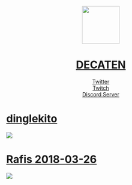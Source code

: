 <p align="center">
  <a href=https://osu.ppy.sh/u/decaten>
  <img src=https://ori09.s-ul.eu/ivrHeHDg
    width=100
    height=100> 
</p>
  <h1 align="center">DECATEN</h1>
<p align="center">
  <a href=https://twitter.com/decaten_> Twitter <br>
  <a href=https://twitch.tv/decaten> Twitch <br>
  <a href=https://discord.gg/EB5vwQdRNg> Discord Server
</p>


# [dinglekito](https://drive.google.com/uc?export=download&id=1Y9BLI2rSoxQVp7b8wnRz0QL2Bj_biZhM)
![](https://ori09.s-ul.eu/RkuydnuH)

# [Rafis 2018-03-26](https://ori09.s-ul.eu/ivrHeHDg)
![](https://ori09.s-ul.eu/MMKgcyGB)

